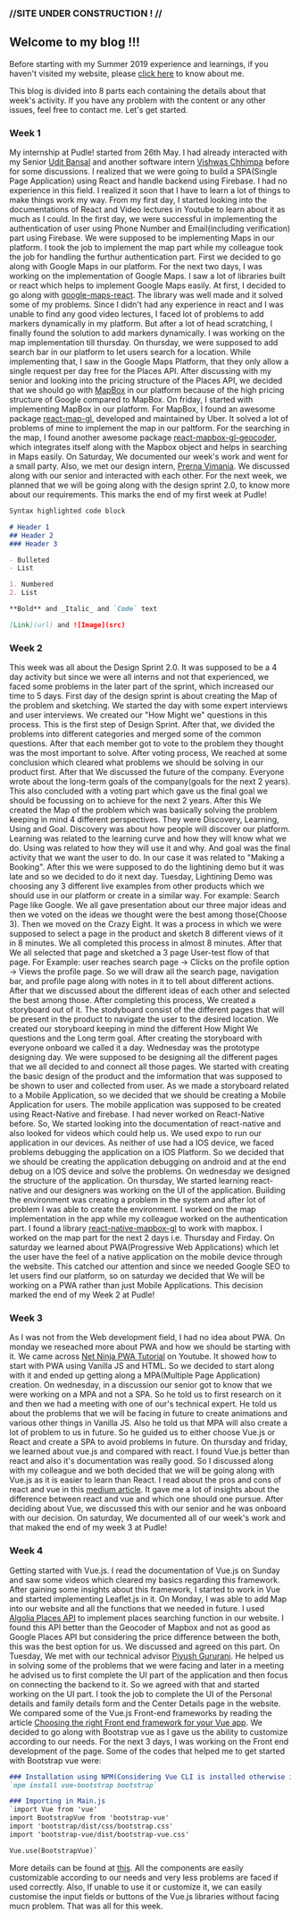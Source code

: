 ### //SITE UNDER CONSTRUCTION ! //

## Welcome to my blog !!!

Before starting with my Summer 2019 experience and learnings, if you haven't visited my website, please [click here](https://shubh0501.github.io/) to know about me. 

This blog is divided into 8 parts each containing the details about that week's activity. If you have any problem with the content or any other issues, feel free to contact me. Let's get started.

### Week 1

My internship at Pudle! started from 26th May. I had already interacted with my Senior [Udit Bansal](https://www.linkedin.com/in/udit-bansal/) and another software intern [Vishwas Chhimpa](https://www.linkedin.com/in/vishwas-chhimpa-4751b8113/) before for some discussions. I realized that we were going to build a SPA(Single Page Application) using React and handle backend using Firebase. I had no experience in this field. I realized it soon that I have to learn a lot of things to make things work my way. From my first day, I started looking into the documentations of React and Video lectures in Youtube to learn about it as much as I could. In the first day, we were successful in implementing the authentication of user using Phone Number and Email(including verification) part using Firebase. We were supposed to be implementing Maps in our platform. I took the job to implement the map part while my colleague took the job for handling the furthur authentication part. First we decided to go along with Google Maps in our platform. For the next two days, I was working on the implementation of Google Maps. I saw a lot of libraries built or react which helps to implement Google Maps easily. At first, I decided to go along with [google-maps-react](https://www.npmjs.com/package/google-maps-react). The library was well made and it solved some of my problems. Since I didn't had any experience in react and I was unable to find any good video lectures, I faced lot of problems to add markers dynamically in my platform. But after a lot of head scratching, I finally found the solution to add markers dynamically. I was working on the map implementation till thursday. On thursday, we were supposed to add search bar in our platform to let users search for a location. While implementing that, I saw in the Google Maps Platform, that they only allow a single request per day free for the Places API. After discussing with my senior and looking into the pricing structure of the Places API, we decided that we should go with [MapBox](https://www.mapbox.com/) in our platform because of the high pricing structure of Google compared to MapBox. On friday, I started with implementing MapBox in our platform. For MapBox, I found an awesome package [react-map-gl](https://uber.github.io/react-map-gl/#/), developed and maintained by Uber. It solved a lot of problems of mine to implement the map in our paltform. For the searching in the map, I found another awesome package [react-mapbox-gl-geocoder](https://www.npmjs.com/package/react-mapbox-gl-geocoder), which integrates itself along with the Mapbox object and helps in searching in Maps easily. On Saturday, We documented our week's work and went for a small party. Also, we met our design intern, [Prerna Vimania](https://www.linkedin.com/in/prerna-vimania-a9baa2153/). We discussed along with our senior and interacted with each other. For the next week, we planned that we will be going along with the design sprint 2.0, to know more about our requirements. This marks the end of my first week at Pudle! 

```markdown
Syntax highlighted code block

# Header 1
## Header 2
### Header 3

- Bulleted
- List

1. Numbered
2. List

**Bold** and _Italic_ and `Code` text

[Link](url) and ![Image](src)
```
### Week 2

This week was all about the Design Sprint 2.0. It was supposed to be a 4 day activity but since we were all interns and not that experienced, we faced some problems in the later part of the sprint, which increased our time to 5 days. First day of the design sprint is about creating the Map of the problem and sketching. We started the day with some expert interviews and user interviews. We created our "How Might we" questions in this process. This is the first step of Design Sprint. After that, we divided the problems into different categories and merged some of the common questions. After that each member got to vote to the problem they thought was the most important to solve. After voting process, We reached at some conclusion which cleared what problems we should be solving in our product first. After that We discussed the future of the company. Everyone wrote about the long-term goals of the company(goals for the next 2 years). This also concluded with a voting part which gave us the final goal we should be focussing on to achieve for the next 2 years. After this We created the Map of the problem which was basically solving the problem keeping in mind 4 different perspectives. They were Discovery, Learning, Using and Goal. Discovery was about how people will discover our platform. Learning was related to the learning curve and how they will know what we do. Using was related to how they will use it and why. And goal was the final activity that we want the user to do. In our case it was related to "Making a Booking". After this we were supposed to do the lightining demo but it was late and so we decided to do it next day. Tuesday, Lightining Demo was choosing any 3 different live examples from other products which we should use in our platform or create in a similar way. For example: Search Page like Google. We all gave presentation about our three major ideas and then we voted on the ideas we thought were the best among those(Choose 3). Then we moved on the Crazy Eight. It was a process in which we were supposed to select a page in the product and sketch 8 different views of it in 8 minutes. We all completed this process in almost 8 minutes. After that We all selected that page and sketched a 3 page User-test flow of that page. For Example: user reaches search page -> Clicks on the profile option -> Views the profile page. So we will draw all the search page, navigation bar, and profile page along with notes in it to tell about different actions. After that we discussed about the different ideas of each other and selected the best among those. After completing this process, We created a storyboard out of it. The stodyboard consist of the different pages that will be present in the product to navigate the user to the desired location. We created our storyboard keeping in mind the different How Might We questions and the Long term goal. After creating the storyboard with everyone onboard we called it a day. Wednesday was the prototype designing day. We were supposed to be designing all the different pages that we all decided to and connect all those pages. We started with creating the basic design of the product and the imformation that was supposed to be shown to user and collected from user. As we made a storyboard related to a Mobile Application, so we decided that we should be creating a Mobile Application for users. The mobile application was supposed to be created using React-Native and firebase. I had never worked on React-Native before. So, We started looking into the documentation of react-native and also looked for videos which could help us. We used expo to run our application in our devices. As neither of use had a IOS device, we faced problems debugging the application on a IOS Platform. So we decided that we should be creating the application debugging on android and at the end debug on a IOS device and solve the problems. On wednesday we designed the structure of the application. On thursday, We started learning react-native and our designers was working on the UI of the application. Building the environment was creating a problem in the system and after lot of problem I was able to create the environment. I worked on the map implementation in the app while my colleague worked on the authentication part. I found a library [react-native-mapbox-gl](https://github.com/react-native-mapbox-gl/maps) to work with mapbox. I worked on the map part for the next 2 days i.e. Thursday and Firday. On saturday we learned about PWA(Progressive Web Applications) which let the user have the feel of a native application on the mobile device through the website. This catched our attention and since we needed Google SEO to let users find our platform, so on saturday we decided that We will be working on a PWA rather than just Mobile Applications. This decision marked the end of my Week 2 at Pudle!

### Week 3

As I was not from the Web development field, I had no idea about PWA. On monday we reseached more about PWA and how we should be starting with it. We came across [Net Ninja PWA Tutorial](https://www.youtube.com/playlist?list=PL4cUxeGkcC9gTxqJBcDmoi5Q2pzDusSL7) on Youtube. It showed how to start with PWA using Vanilla JS and HTML. So we decided to start along with it and ended up getting along a MPA(Multiple Page Application) creation. On wednesday, in a discussion our senior got to know that we were working on a MPA and not a SPA. So he told us to first research on it and then we had a meeting with one of our's technical expert. He told us about the problems that we will be facing in future to create animations and various other things in Vanilla JS. Also he told us that MPA will also create a lot of problem to us in future. So he guided us to either choose Vue.js or React and create a SPA to avoid problems in future. On thursday and friday, we learned about vue.js and compared with react. I found Vue.js better than react and also it's documentation was really good. So I discussed along with my colleague and we both decided that we will be going along with Vue.js as it is easier to learn than React. I read about the pros and cons of react and vue in this [medium article](https://medium.com/fundbox-engineering/react-vs-vue-vs-angular-163f1ae7be56). It gave me a lot of insights about the difference between react and vue and which one should one pursue. After deciding about Vue, we discussed this with our senior and he was onboard with our decision. On saturday, We documented all of our week's work and that maked the end of my week 3 at Pudle!

### Week 4

Getting started with Vue.js. I read the documentation of Vue.js on Sunday and saw some videos which cleared my basics regarding this framework. After gaining some insights about this framework, I started to work in Vue and started implementing Leaflet.js in it. On Monday, I was able to add Map into our website and all the functions that we needed in future. I used [Algolia Places API](https://www.algolia.com/) to implement places searching function in our website. I found this API better than the Geocoder of Mapbox and not as good as Google Places API but considering the price difference between the both, this was the best option for us. We discussed and agreed on this part. On Tuesday, We met with our technical advisor [Piyush Gururani](https://www.linkedin.com/in/gururani/). He helped us in solving some of the problems that we were facing and later in a meeting he advised us to first complete the UI part of the application and then focus on connecting the backend to it. So we agreed with that and started working on the UI part. I took the job to complete the UI of the Personal details and family details form and the Center Details page in the website. We compared some of the Vue.js Front-end frameworks by reading the article [Choosing the right Front end framework for your Vue app](https://medium.com/the-web-tub/choosing-the-right-front-end-framework-for-your-vue-app-4448bac12ce7). We decided to go along with Bootstrap vue as I gave us the ability to customize according to our needs. For the next 3 days, I was working on the Front end development of the page. Some of the codes that helped me to get started with Bootstrap vue were: 

```markdown
### Installation using NPM(Considering Vue CLI is installed otherwise install vue too)
`npm install vue-bootstrap bootstrap`

### Importing in Main.js
`import Vue from 'vue'
import BootstrapVue from 'bootstrap-vue'
import 'bootstrap/dist/css/bootstrap.css'
import 'bootstrap-vue/dist/bootstrap-vue.css'

Vue.use(BootstrapVue)`

```

More details can be found at [this](https://bootstrap-vue.js.org/docs/). All the components are easily customizable according to our needs and very less problems are faced if used correctly. Also, If unable to use it or customize it, we can easily customise the input fields or buttons of the Vue.js libraries without facing mucn problem. That was all for this week. 
